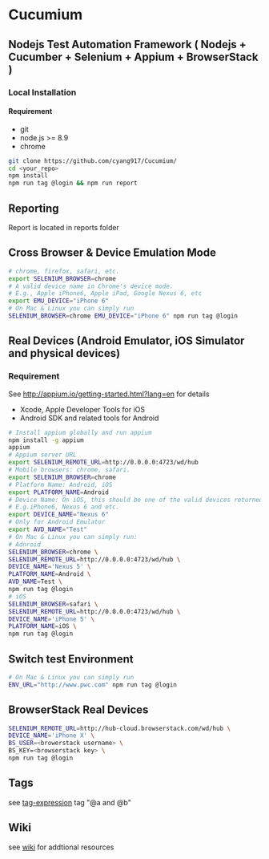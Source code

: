 # Cucumium

## Nodejs Test Automation  Framework ( Nodejs +  Cucumber + Selenium + Appium + BrowserStack )


### Local Installation
#### Requirement
- git
- node.js >= 8.9
- chrome

```bash
git clone https://github.com/cyang917/Cucumium/ 
cd <your_repo>
npm install
npm run tag @login && npm run report
```

## Reporting
Report is located in reports folder

## Cross Browser & Device Emulation Mode
```bash
# chrome, firefox, safari, etc.
export SELENIUM_BROWSER=chrome
# A valid device name in Chrome's device mode.
# E.g., Apple iPhone6, Apple iPad, Google Nexus 6, etc
export EMU_DEVICE="iPhone 6"
# On Mac & Linux you can simply run
SELENIUM_BROWSER=chrome EMU_DEVICE="iPhone 6" npm run tag @login
```

## Real Devices (Android Emulator, iOS Simulator and physical devices)
### Requirement
See http://appium.io/getting-started.html?lang=en for details
- Xcode, Apple Developer Tools for iOS
- Android SDK and related tools for Android


```bash
# Install appium globally and run appium
npm install -g appium
appium
# Appium server URL
export SELENIUM_REMOTE_URL=http://0.0.0.0:4723/wd/hub
# Mobile browsers: chrome, safari.
export SELENIUM_BROWSER=chrome
# Platform Name: Android, iOS
export PLATFORM_NAME=Android
# Device Name: On iOS, this should be one of the valid devices returned by instruments -s devices
# E.g.iPhone6, Nexus 6 and etc.
export DEVICE_NAME="Nexus 6"
# Only for Android Emulator
export AVD_NAME="Test"
# On Mac & Linux you can simply run:
# Adnroid
SELENIUM_BROWSER=chrome \
SELENIUM_REMOTE_URL=http://0.0.0.0:4723/wd/hub \
DEVICE_NAME='Nexus 5' \
PLATFORM_NAME=Android \
AVD_NAME=Test \
npm run tag @login
# iOS
SELENIUM_BROWSER=safari \
SELENIUM_REMOTE_URL=http://0.0.0.0:4723/wd/hub \
DEVICE_NAME='iPhone 5' \
PLATFORM_NAME=iOS \
npm run tag @login
```

## Switch test Environment
```bash
# On Mac & Linux you can simply run
ENV_URL="http://www.pwc.com" npm run tag @login
```
## BrowserStack Real Devices
```bash
SELENIUM_REMOTE_URL=http://hub-cloud.browserstack.com/wd/hub \
DEVICE_NAME='iPhone X' \
BS_USER=<browerstack username> \
BS_KEY=<browserstack key> \
npm run tag @login
```
## Tags
see [tag-expression](https://docs.cucumber.io/tag-expressions/)
tag "@a and @b"

## Wiki
see [wiki](https://github.com/cyang917/Cucumium/wiki) for addtional resources
